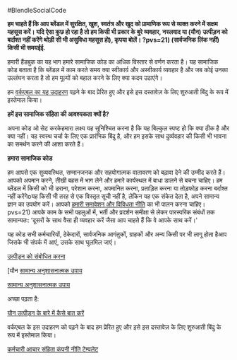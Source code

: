 #BlendleSocialCode

**हम चाहते हैं कि आप ब्लेंडल में सुरक्षित, खुश, स्वतंत्र और खुद को प्रामाणिक रूप से व्यक्त करने में सक्षम महसूस करें। यदि ऐसा कुछ हो रहा है तो हम किसी भी प्रकार के बुरे व्यवहार, नस्लवाद या (यौन) उत्पीड़न को बर्दाश्त नहीं करेंगे थोड़ी सी भी असुविधा महसूस हो), कृपया बोलें। ?pvs=21) (सार्वजनिक लिंक नहीं) किसी भी समयईई.**

हमारी हैंडबुक का यह भाग हमारे सामाजिक कोड का अधिक विस्तार से वर्णन करता है। यह सामाजिक कोड बताता है कि ब्लेंडल में काम करते समय क्या स्वीकार्य और अस्वीकार्य व्यवहार है और जब कोई उनका उल्लंघन करता है तो हम मूल्यों को बहाल करने के लिए क्या कदम उठाएंगे।

हम [वर्कएबल का यह उदाहरण](https://resources.workable.com/employee-code-of-conduct-company-policy) पढ़ने के बाद प्रेरित हुए और इसे इस दस्तावेज़ के लिए शुरुआती बिंदु के रूप में इस्तेमाल किया।

**हमें इस सामाजिक संहिता की आवश्यकता क्यों है?**

अपना कोड ओ सेट करकेहमारा लक्ष्य यह सुनिश्चित करना है कि यह बिल्कुल स्पष्ट हो कि क्या ठीक है और क्या नहीं। यह स्वस्थ चर्चा के लिए एक प्रारंभिक बिंदु है, और हम इसके साथ दुर्व्यवहार की किसी भी भावना का समर्थन करने की आशा करते हैं।

**हमारा सामाजिक कोड**

हम आपसे एक सुव्यवस्थित, सम्मानजनक और सहयोगात्मक वातावरण को बढ़ावा देने की उम्मीद करते हैं। आपको अपमान करने, तीखी बहस में भाग लेने और हमारे कार्यस्थल में बाधा डालने से बचना चाहिए। हम ब्लेंडल में किसी को भी डराना, परेशान करना, अपमानित करना, प्रताड़ित करना या तोड़फोड़ करना बर्दाश्त नहीं करेंगेoयह किसी भी तरह से एक विस्तृत सूची नहीं है, लेकिन यह एक संकेत देता है, अपने सामान्य ज्ञान का उपयोग करें। आपको [हमारी समावेशन और विविधता नीति](https://www.notion.so/Diversity-and-Inclusion-b6c7664bac98442fa0de7a0026ab95ea?) का भी पालन करना चाहिए। pvs=21) आपके काम के सभी पहलुओं में, भर्ती और प्रदर्शन समीक्षा से लेकर पारस्परिक संबंधों तक सामान्यतः: 'दूसरों के साथ वैसा ही व्यवहार करें जैसा आप चाहते हैं कि वे आपके साथ करें।'

यह कोड सभी कर्मचारियों, ठेकेदारों, सार्वजनिक आगंतुकों, ग्राहकों और अन्य किसी पर भी लागू होता हैआप जिसके भी संपर्क में आएं, उसके साथ घुलमिल जाएं।

[उत्पीड़न को संबोधित करना](Blendle%20Social%20Code%2033b085aa2d4d430185fe2bb9a63027e6/Addressing%20उत्पीड़न%204605ba2f211445c19ef7f0ba79b4768c.md)

[यौन [सामान्य अनुशासनात्मक उपाय](ब्लेंड%20सामाजिक%20कोड%2033b085aa2d4d430185fe2bb9a63027e6/यौन%20उत्पीड़न%20ad537dbaafd74442a86785d41b5df204.md)

[सामान्य अनुशासनात्मक उपाय](ब्लेंड%20सामाजिक%20कोड%2033b085aa2d4d430185fe2bb9a63027e6/सामान्य%20अनुशासनात्मक%20उपाय%2099aa3536e14f4055b7563101d1ec38e1.md)

अच्छा पढ़ता है:

[यौन उत्पीड़न के बारे में कैसे बात करें](https://leanin.org/meeting-guides/how-to-talk-about-sexual-harassment)

वर्कएबल के इस उदाहरण को पढ़ने के बाद हम प्रेरित हुए और इसे इस दस्तावेज़ के लिए शुरुआती बिंदु के रूप में इस्तेमाल किया।

[कर्मचारी आचार संहिता कंपनी नीति टेम्पलेट](https://resources.workable.com/employee-code-of-conduct-company-policy)